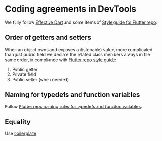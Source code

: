 # Coding agreements in DevTools

We fully follow [Effective Dart](https://dart.dev/guides/language/effective-dart)
and some items of
[Style guide for Flutter repo](https://github.com/flutter/flutter/wiki/Style-guide-for-Flutter-repo):

## Order of getters and setters

When an object owns and exposes a (listenable) value,
more complicated than just public field
we declare the related class members always in the same order,
in compliance with [Flutter repo style guide]( https://github.com/flutter/flutter/wiki/Style-guide-for-Flutter-repo#order-other-class-members-in-a-way-that-makes-sense):

1. Public getter
2. Private field
3. Public setter (when needed)

## Naming for typedefs and function variables

Follow [Flutter repo naming rules for typedefs and function variables](https://github.com/flutter/flutter/wiki/Style-guide-for-Flutter-repo#naming-rules-for-typedefs-and-function-variables).

## Equality

Use [boilerplaite](https://github.com/flutter/flutter/wiki/Style-guide-for-Flutter-repo#common-boilerplates-for-operator--and-hashcode).
